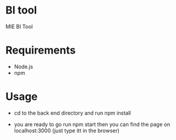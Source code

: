# BI tool
 MIE BI Tool
# Requirements
* Node.js
* npm
# Usage

* cd to the back end directory and run npm install

* you are ready to go run npm start then you can find the page on localhost:3000 (just type itt in the browser)
